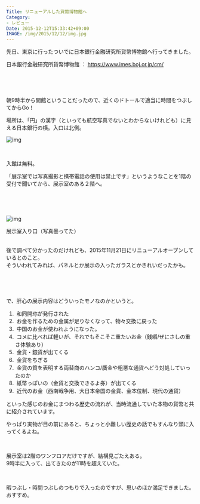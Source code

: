 ```yaml
---
Title: リニューアルした貨幣博物館へ
Category:
- レビュー
Date: 2015-12-12T15:33:42+09:00
IMAGE: /img/2015/12/12/img.jpg
---
```



先日、東京に行ったついでに日本銀行金融研究所貨幣博物館へ行ってきました。

日本銀行金融研究所貨幣博物館 ： <a href="https://www.imes.boj.or.jp/cm/">https://www.imes.boj.or.jp/cm/</a>

<img class="magnifiable" src="https://cdn-ak2.f.st-hatena.com/images/fotolife/a/alfe1025/20010319/20010319195330.jpg" alt="" />

<br /> 

朝9時半から開館ということだったので、近くのドトールで適当に時間をつぶしてからGo！

場所は、「円」の漢字（といっても航空写真でないとわからないけれども）に見える日本銀行の横。入口は北側。

![img](https://cdn-ak.f.st-hatena.com/images/fotolife/a/alfe1025/20151212/20151212152927.png)

 

入館は無料。

「展示室では写真撮影と携帯電話の使用は禁止です」というようなことを1階の受付で聞いてから、展示室のある２階へ。

 

 

![img](https://cdn-ak.f.st-hatena.com/images/fotolife/a/alfe1025/20151205/20151205110756.jpg)

展示室入り口（写真曇ってた）

<br />後で調べて分かったのだけれども、2015年11月21日にリニューアルオープンしているとのこと。<br />そういわれてみれば、パネルとか展示の入ったガラスとかきれいだったかも。

 

 

で、肝心の展示内容はどういったモノなのかというと。
<ol>
<li> 和同開珎が発行された</li>
<li><span style="line-height: 1.5;"> お金を作るための金属が足りなくなって、物々交換に戻った</span></li>
<li><span style="line-height: 1.5;"> 中国のお金が使われようになった。</span></li>
<li><span style="line-height: 1.5;"> コメに比べれば軽いが、それでもそこそこ重たいお金（銭緡/ぜにさしの重さ体験あり）</span></li>
<li><span style="line-height: 1.5;"> 金貨・銀貨が出てくる</span></li>
<li><span style="line-height: 1.5;"> 金貨をちぎる</span></li>
<li><span style="line-height: 1.5;"> 金貨の質を表明する両替商のハンコ/贋金や粗悪な通貨へどう対処していったのか</span></li>
<li><span style="line-height: 1.5;"> 紙幣っぽいの（金貨と交換できるよ券）が出てくる</span></li>
<li><span style="line-height: 1.5;"> 近代のお金（西南戦争用、大日本帝国の金貨、金本位制、現代の通貨）</span></li>
</ol>

といった感じのお金にまつわる歴史の流れが、当時流通していた本物の貨幣と共に紹介されています。

やっぱり実物が目の前にあると、ちょっと小難しい歴史の話でもすんなり頭に入ってくるよね。

 

展示室は2階のワンフロアだけですが、結構見ごたえある。<br />9時半に入って、出てきたのが11時を超えていた。

 

暇つぶし・時間つぶしのつもりで入ったのですが、思いのほか満足できました。<br />おすすめ。
